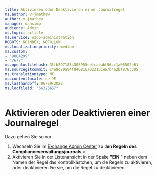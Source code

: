 ```yaml
---
title: Aktivieren oder Deaktivieren einer Journalregel
ms.author: v-jmathew
author: v-jmathew
manager: dansimp
audience: Admin
ms.topic: article
ms.service: o365-administration
ROBOTS: NOINDEX, NOFOLLOW
ms.localizationpriority: medium
ms.custom:
- "9004299"
- "7677"
ms.openlocfilehash: 35fb8971854303955eefcaeabf56cc1a08502e61
ms.sourcegitcommit: c4e8c29a94f840816a023131ea7b4a2bf876c305
ms.translationtype: MT
ms.contentlocale: de-DE
ms.lasthandoff: 06/29/2022
ms.locfileid: "66326667"
---
```

# <a name="enable-or-disable-a-journal-rule"></a>Aktivieren oder Deaktivieren einer Journalregel

Dazu gehen Sie so vor:

1. Wechseln Sie im [Exchange Admin Center](https://go.microsoft.com/fwlink/p/?linkid=2059104) zu **den Regeln des Complianceverwaltungsjournals** > .
2. Aktivieren Sie in der Listenansicht in der Spalte **"EIN** " neben dem Namen der Regel das Kontrollkästchen, um die Regeln zu aktivieren, oder deaktivieren Sie sie, um die Regel zu deaktivieren.
